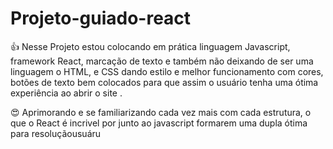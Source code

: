 # Projeto-guiado-react

👍 Nesse Projeto estou colocando em prática linguagem Javascript, framework React, marcação de texto e também não deixando de ser uma linguagem o HTML, e CSS dando estilo e melhor funcionamento com cores, botões de texto bem colocados para que assim o usuário tenha uma ótima experiência ao abrir o site . 

😍 Aprimorando e se familiarizando cada vez mais com cada estrutura, o que o React é incrivel por junto ao javascript formarem uma dupla ótima para resoluçãousuáru
